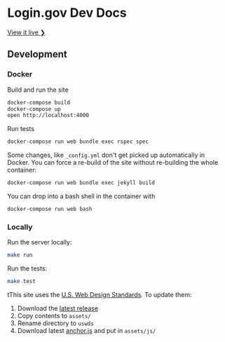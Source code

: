 # Login.gov Dev Docs

[View it live ❯](https://developers.login.gov/)

## Development

### Docker

Build and run the site

```sh
docker-compose build
docker-compose up
open http://localhost:4000
```

Run tests

```sh
docker-compose run web bundle exec rspec spec
```

Some changes, like `_config.yml` don't get picked up automatically in Docker. You can force a re-build of the site without re-building the whole container:

```sh
docker-compose run web bundle exec jekyll build
```

You can drop into a bash shell in the container with 

```sh
docker-compose run web bash
```

### Locally

Run the server locally: 

```sh
make run
```

Run the tests:

```sh
make test
```

tThis site uses the [U.S. Web Design Standards](https://standards.usa.gov). To update them:

1. Download the [latest release](https://standards.usa.gov/download)
2. Copy contents to `assets/`
3. Rename directory to `uswds`
4. Download latest [anchor.js](https://github.com/bryanbraun/anchorjs) and put in `assets/js/`
